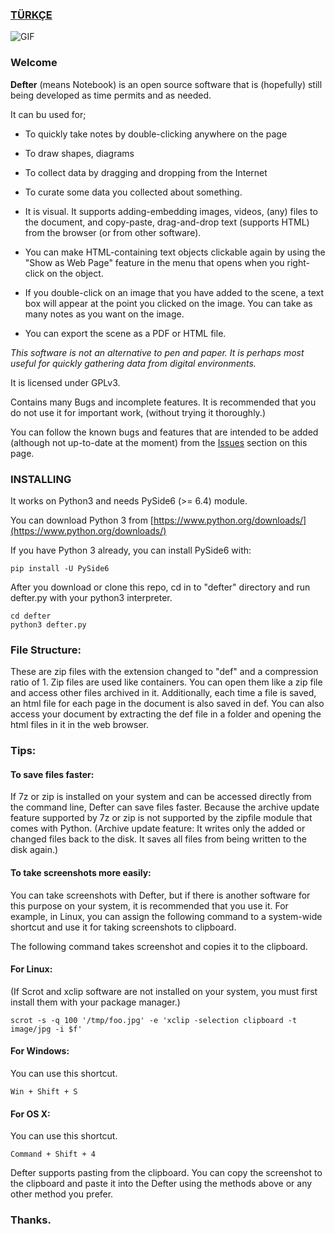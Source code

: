 ### [TÜRKÇE](https://github.com/erdincyz/defter)

![GIF](https://raw.githubusercontent.com/erdincyz/gorseller/master/_defter/defter.gif)


### Welcome
**Defter** (means Notebook) is an open source software that is (hopefully) still being developed as time permits and as needed.

It can bu used for;
* To quickly take notes by double-clicking anywhere on the page
* To draw shapes, diagrams
* To collect data by dragging and dropping from the Internet
* To curate some data you collected about something.
* It is visual. It supports adding-embedding images, videos, (any) files to the document, and copy-paste, drag-and-drop text (supports HTML) from the browser (or from other software).
* You can make HTML-containing text objects clickable again by using the "Show as Web Page" feature in the menu that opens when you right-click on the object.
* If you double-click on an image that you have added to the scene, a text box will appear at the point you clicked on the image. You can take as many notes as you want on the image.

* You can export the scene as a PDF or HTML file.

_This software is not an alternative to pen and paper. It is perhaps most useful for quickly gathering data from digital environments._

It is licensed under GPLv3.

Contains many Bugs and incomplete features. It is recommended that you do not use it for important work, (without trying it thoroughly.)

You can follow the known bugs and features that are intended to be added (although not up-to-date at the moment) from the [Issues](https://github.com/erdincyz/defter/issues) section on this page.

### INSTALLING
It works on Python3 and needs PySide6 (>= 6.4) module.

You can download Python 3 from [https://www.python.org/downloads/](https://www.python.org/downloads/)

If you have Python 3 already, you can install PySide6 with:
```
pip install -U PySide6

```
After you download or clone this repo,
cd in to "defter" directory 
and run defter.py with your python3 interpreter.
```
cd defter
python3 defter.py
```

### File Structure:
These are zip files with the extension changed to "def" and a compression ratio of 1. Zip files are used like containers. You can open them like a zip file and access other files archived in it. Additionally, each time a file is saved, an html file for each page in the document is also saved in def. You can also access your document by extracting the def file in a folder and opening the html files in it in the web browser.

### Tips:

#### To save files faster:

If 7z or zip is installed on your system and can be accessed directly from the command line, Defter can save files faster. Because the archive update feature supported by 7z or zip is not supported by the zipfile module that comes with Python. (Archive update feature: It writes only the added or changed files back to the disk. It saves all files from being written to the disk again.)

#### To take screenshots more easily:

You can take screenshots with Defter, but if there is another software for this purpose on your system, it is recommended that you use it. For example, in Linux, you can assign the following command to a system-wide shortcut and use it for taking screenshots to clipboard.

The following command takes screenshot and copies it to the clipboard.

#### For Linux:

(If Scrot and xclip software are not installed on your system, you must first install them with your package manager.)
```
scrot -s -q 100 '/tmp/foo.jpg' -e 'xclip -selection clipboard -t image/jpg -i $f'
```
#### For Windows:
You can use this shortcut.
```
Win + Shift + S
```
#### For OS X:
You can use this shortcut.
```
Command + Shift + 4
```

Defter supports pasting from the clipboard. You can copy the screenshot to the clipboard and paste it into the Defter using the methods above or any other method you prefer.

### Thanks.
